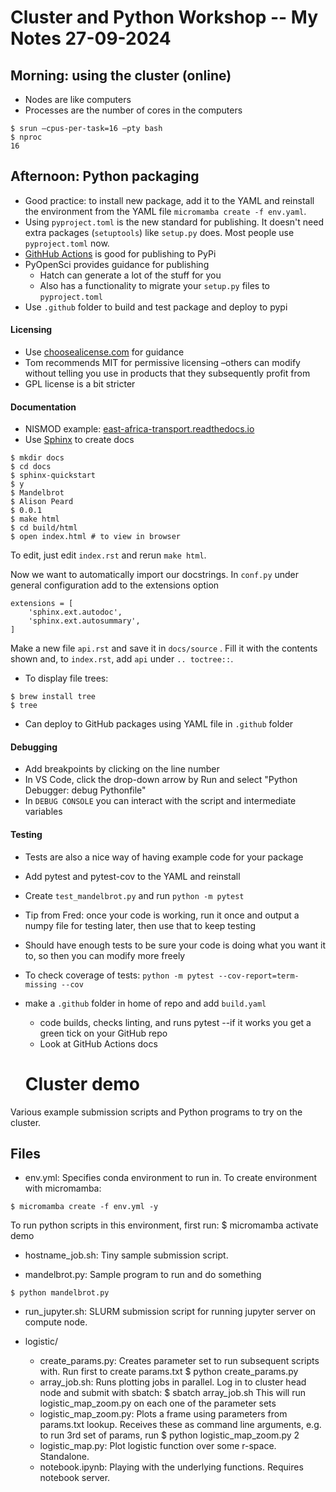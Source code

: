 # Cluster and Python Workshop -- My Notes 27-09-2024
## Morning: using the cluster (online)
* Nodes are like computers
* Processes are the number of cores in the computers
```
$ srun —cpus-per-task=16 —pty bash
$ nproc
16
```
## Afternoon: Python packaging
* Good practice: to install new package, add it to the YAML and reinstall the environment from the YAML file ```micromamba create -f env.yaml```.
* Using `pyproject.toml` is the new standard for publishing. It doesn't need extra packages (`setuptools`) like `setup.py` does. Most people use `pyproject.toml` now.
* [GithHub Actions](https://docs.github.com/en/actions) is good for publishing to PyPi
* PyOpenSci provides guidance for publishing
    * Hatch can generate a lot of the stuff for you
    * Also has a functionality to migrate your `setup.py` files to `pyproject.toml`
* Use `.github` folder to build and test package and deploy to pypi
#### Licensing
* Use [choosealicense.com](choosealicense.com) for guidance
* Tom recommends MIT for permissive licensing –others can modify without telling you use in products that they subsequently profit from
* GPL license is a bit stricter
#### Documentation 
* NISMOD example: [east-africa-transport.readthedocs.io](east-africa-transport.readthedocs.io)
* Use [Sphinx](https://www.sphinx-doc.org/en/master/) to create docs

```
$ mkdir docs
$ cd docs
$ sphinx-quickstart
$ y
$ Mandelbrot
$ Alison Peard
$ 0.0.1
$ make html
$ cd build/html
$ open index.html # to view in browser
```
To edit, just edit `index.rst` and rerun `make html`.

Now we want to automatically import our docstrings. In `conf.py` under general configuration add to the extensions option
```
extensions = [
    'sphinx.ext.autodoc',
    'sphinx.ext.autosummary',
]
```
Make a new file `api.rst` and save it in `docs/source` . Fill it with the contents shown and, to `index.rst`, add `api` under `.. toctree::`.

* To display file trees:
```
$ brew install tree
$ tree
```
* Can deploy to GitHub packages using YAML file in `.github` folder
#### Debugging
* Add breakpoints by clicking on the line number
* In VS Code, click the drop-down arrow by Run and select "Python Debugger: debug Pythonfile"
* In `DEBUG CONSOLE` you can interact with the script and intermediate variables
#### Testing
* Tests are also a nice way of having example code for your package
* Add pytest and pytest-cov to the YAML and reinstall
* Create `test_mandelbrot.py` and run `python -m pytest`
* Tip from Fred: once your code is working, run it once and output a numpy file for testing later, then use that to keep testing
* Should have enough tests to be sure your code is doing what you want it to, so then you can modify more freely
* To check coverage of tests: `python -m pytest --cov-report=term-missing --cov`
* make a `.github` folder in home of repo and add `build.yaml`
    * code builds, checks linting, and runs pytest --if it works you get a green tick on your GitHub repo
    * Look at GitHub Actions docs
    
    # Cluster demo

Various example submission scripts and Python programs to try on the cluster.

## Files

- env.yml: Specifies conda environment to run in.
To create environment with micromamba:
```
$ micromamba create -f env.yml -y
```
To run python scripts in this environment, first run:
$ micromamba activate demo

- hostname_job.sh: Tiny sample submission script.

- mandelbrot.py: Sample program to run and do something
```
$ python mandelbrot.py
```

- run_jupyter.sh: SLURM submission script for running jupyter server on compute node.

- logistic/
    - create_params.py: Creates parameter set to run subsequent scripts with.
    Run first to create params.txt
    $ python create_params.py
    - array_job.sh: Runs plotting jobs in parallel.
    Log in to cluster head node and submit with sbatch:
    $ sbatch array_job.sh
    This will run logistic_map_zoom.py on each one of the parameter sets
    - logistic_map_zoom.py: Plots a frame using parameters from params.txt lookup.
    Receives these as command line arguments, e.g. to run 3rd set of params, run
    $ python logistic_map_zoom.py 2
    - logistic_map.py: Plot logistic function over some r-space. Standalone.
    - notebook.ipynb: Playing with the underlying functions. Requires notebook server.
